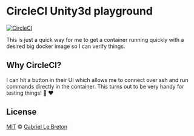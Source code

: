 # CircleCI Unity3d playground

[![CircleCI](https://circleci.com/gh/GabLeRoux/circleci-unity3d-playground.svg?style=svg)](https://circleci.com/gh/GabLeRoux/circleci-unity3d-playground)

This is just a quick way for me to get a container running quickly with a desired big docker image so I can verify things.

## Why CircleCI?

I can hit a button in their UI which allows me to connect over ssh and run commands directly in the container. This turns out to be very handy for testing things! :tada: :heart:

## License

[MIT](LICENSE.md) © [Gabriel Le Breton](https://gableroux.com)
